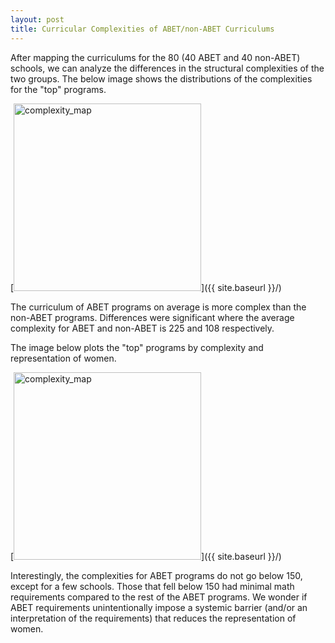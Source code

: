 ```yaml
---
layout: post
title: Curricular Complexities of ABET/non-ABET Curriculums
---
```


After mapping the curriculums for the 80 (40 ABET and 40 non-ABET) schools, we can analyze the differences in the structural complexities of the two groups. The below image shows the distributions of the complexities for the "top" programs.


[<img src="{{ site.baseurl }}/images/complexity_top.png" alt="complexity_map" style="width: 300px;"/>]({{ site.baseurl }}/)


The curriculum of ABET programs on average is more complex than the non-ABET programs. Differences were significant where the average complexity for ABET and non-ABET is 225 and 108 respectively.  

The image below plots the "top" programs by complexity and representation of women.

[<img src="{{ site.baseurl }}/images/full_metrics_top.png" alt="complexity_map" style="width: 300px;"/>]({{ site.baseurl }}/)

Interestingly, the complexities for ABET programs do not go below 150, except for a few schools.  Those that fell below 150 had minimal math requirements compared to the rest of the ABET programs. We wonder if ABET requirements unintentionally impose a systemic barrier (and/or an interpretation of the requirements) that reduces the representation of women.